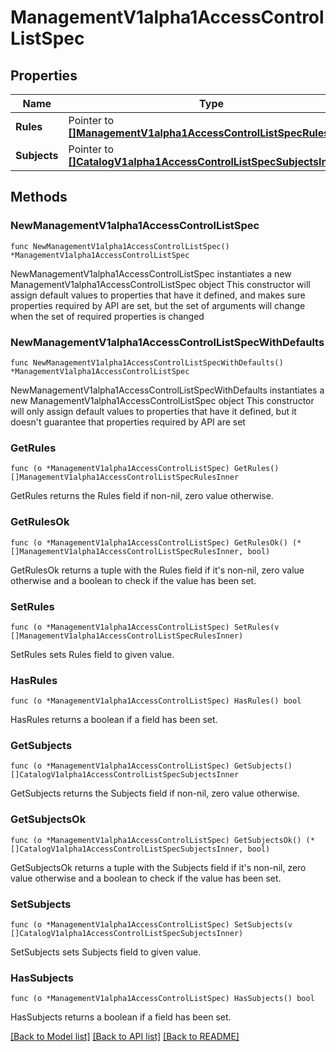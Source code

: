 # ManagementV1alpha1AccessControlListSpec

## Properties

Name | Type | Description | Notes
------------ | ------------- | ------------- | -------------
**Rules** | Pointer to [**[]ManagementV1alpha1AccessControlListSpecRulesInner**](ManagementV1alpha1AccessControlListSpecRulesInner.md) |  | [optional] 
**Subjects** | Pointer to [**[]CatalogV1alpha1AccessControlListSpecSubjectsInner**](CatalogV1alpha1AccessControlListSpecSubjectsInner.md) |  | [optional] 

## Methods

### NewManagementV1alpha1AccessControlListSpec

`func NewManagementV1alpha1AccessControlListSpec() *ManagementV1alpha1AccessControlListSpec`

NewManagementV1alpha1AccessControlListSpec instantiates a new ManagementV1alpha1AccessControlListSpec object
This constructor will assign default values to properties that have it defined,
and makes sure properties required by API are set, but the set of arguments
will change when the set of required properties is changed

### NewManagementV1alpha1AccessControlListSpecWithDefaults

`func NewManagementV1alpha1AccessControlListSpecWithDefaults() *ManagementV1alpha1AccessControlListSpec`

NewManagementV1alpha1AccessControlListSpecWithDefaults instantiates a new ManagementV1alpha1AccessControlListSpec object
This constructor will only assign default values to properties that have it defined,
but it doesn't guarantee that properties required by API are set

### GetRules

`func (o *ManagementV1alpha1AccessControlListSpec) GetRules() []ManagementV1alpha1AccessControlListSpecRulesInner`

GetRules returns the Rules field if non-nil, zero value otherwise.

### GetRulesOk

`func (o *ManagementV1alpha1AccessControlListSpec) GetRulesOk() (*[]ManagementV1alpha1AccessControlListSpecRulesInner, bool)`

GetRulesOk returns a tuple with the Rules field if it's non-nil, zero value otherwise
and a boolean to check if the value has been set.

### SetRules

`func (o *ManagementV1alpha1AccessControlListSpec) SetRules(v []ManagementV1alpha1AccessControlListSpecRulesInner)`

SetRules sets Rules field to given value.

### HasRules

`func (o *ManagementV1alpha1AccessControlListSpec) HasRules() bool`

HasRules returns a boolean if a field has been set.

### GetSubjects

`func (o *ManagementV1alpha1AccessControlListSpec) GetSubjects() []CatalogV1alpha1AccessControlListSpecSubjectsInner`

GetSubjects returns the Subjects field if non-nil, zero value otherwise.

### GetSubjectsOk

`func (o *ManagementV1alpha1AccessControlListSpec) GetSubjectsOk() (*[]CatalogV1alpha1AccessControlListSpecSubjectsInner, bool)`

GetSubjectsOk returns a tuple with the Subjects field if it's non-nil, zero value otherwise
and a boolean to check if the value has been set.

### SetSubjects

`func (o *ManagementV1alpha1AccessControlListSpec) SetSubjects(v []CatalogV1alpha1AccessControlListSpecSubjectsInner)`

SetSubjects sets Subjects field to given value.

### HasSubjects

`func (o *ManagementV1alpha1AccessControlListSpec) HasSubjects() bool`

HasSubjects returns a boolean if a field has been set.


[[Back to Model list]](../README.md#documentation-for-models) [[Back to API list]](../README.md#documentation-for-api-endpoints) [[Back to README]](../README.md)


